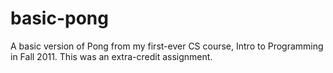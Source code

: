 basic-pong
==========

A basic version of Pong from my first-ever CS course, Intro to Programming in Fall 2011. This was an extra-credit assignment.
